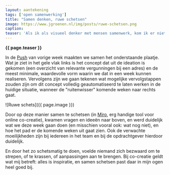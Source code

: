 ```yaml
---
layout: aantekening
tags: ['open samenwerking']
title: "Samen denken, ruwe schetsen"
image: https://www.jgroenen.nl/img/posts/ruwe-schetsen.png
caption: 
teaser: 'Als ik als visueel denker met mensen samenwerk, kom ik er niet omheen om ideeën ook visueel te maken en die plaatjes samen met mensen te bespreken, om te checken of ik het snap. Daarvoor is het helemaal niet nodig om mooie plaatjes te maken, heb ik gemerkt. Sterker nog, er valt veel voor te zeggen om juist hele ruwe schetsen te gebruiken.'
---
```

<strong>{{ page.teaser }}</strong>

In de [Push](https://www.tiltshift.nl/methodes/push) van vorige week maakten we samen het onderstaande plaatje. Wat je ziet in het gele vlak links is het concept dat uit de ideation is gekomen (een overzicht van relevante vergunningen bij een adres) en de meest minimale, waardevolle vorm waarin we dat in een week kunnen realiseren. Vervolgens zijn we gaan tekenen wat mogelijke vervolgstappen zouden zijn om dit concept volledig geautomatiseerd te laten werken in de huidige situatie, wanneer de "ruitenwisser" komende weken naar rechts gaat.

![Ruwe schets]({{ page.image }})

Door op deze manier samen te schetsen (in [Miro](https://miro.com/), erg handige tool voor online co-creatie), kwamen vragen en ideeën naar boven, en werd duidelijk wat we deze week gaan doen (en misschien vooral ook: wat nog niet), en hoe het pad er de komende weken uit gaat zien. Ook de verwachte moeilijkheden zijn bij iedereen in het team en bij de opdrachtgever hierdoor duidelijk.

En door het zo schetsmatig te doen, voelde niemand zich bezwaard om te strepen, of te krassen, of aanpassingen aan te brengen. Bij co-creatie geldt wat mij betreft: alles is inspiratie, en samen schetsen past daar in mijn ogen heel goed bij.